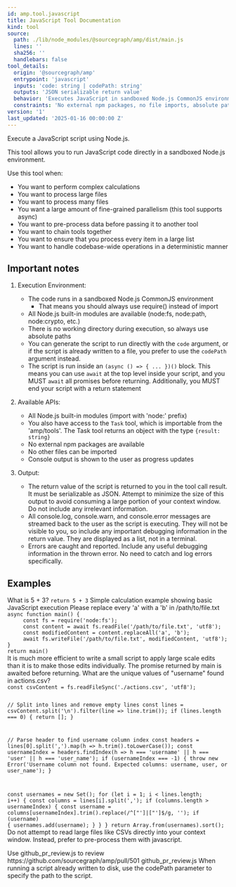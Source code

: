 ```yaml
---
id: amp.tool.javascript
title: JavaScript Tool Documentation
kind: tool
source:
  path: ./lib/node_modules/@sourcegraph/amp/dist/main.js
  lines: ''
  sha256: ''
  handlebars: false
tool_details:
  origin: '@sourcegraph/amp'
  entrypoint: 'javascript'
  inputs: 'code: string | codePath: string'
  outputs: 'JSON serializable return value'
  behavior: 'Executes JavaScript in sandboxed Node.js CommonJS environment with async support'
  constraints: 'No external npm packages, no file imports, absolute paths required'
version: '1'
last_updated: '2025-01-16 00:00:00 Z'
---
```


Execute a JavaScript script using Node.js.

This tool allows you to run JavaScript code directly in a sandboxed Node.js environment.

Use this tool when:
- You want to perform complex calculations
- You want to process large files
- You want to process many files
- You want a large amount of fine-grained parallelism (this tool supports async)
- You want to pre-process data before passing it to another tool
- You want to chain tools together
- You want to ensure that you process every item in a large list
- You want to handle codebase-wide operations in a deterministic manner

## Important notes

1. Execution Environment:
    - The code runs in a sandboxed Node.js CommonJS environment
       - That means you should always use require() instead of import
    - All Node.js built-in modules are available (node:fs, node:path, node:crypto, etc.)
    - There is no working directory during execution, so always use absolute paths
    - You can generate the script to run directly with the `code` argument, or if the script is already written to a file, you prefer to use the `codePath` argument instead.
    - <important>The script is run inside an `(async () => { ... })()` block. This means you can use `await` at the top level inside your script, and you MUST `await` all promises before returning. Additionally, you MUST end your script with a return statement</important>

2. Available APIs:
    - All Node.js built-in modules (import with 'node:' prefix)
    - You also have access to the `Task` tool, which is importable from the 'amp/tools'. The Task tool returns an object with the type `{result: string}`
    - No external npm packages are available
    - No other files can be imported
    - Console output is shown to the user as progress updates

3. Output:
    - The return value of the script is returned to you in the tool call result. It must be serializable as JSON. Attempt to minimize the size of this output to avoid consuming a large portion of your context window. Do not include any irrelevant information.
    - All console.log, console.warn, and console.error messages are streamed back to the user as the script is executing. They will not be visible to you, so include any important debugging information in the return value. They are displayed as a list, not in a terminal.
    - Errors are caught and reported. Include any useful debugging information in the thrown error. No need to catch and log errors specifically.

## Examples

<example>
<user>What is 5 + 3?</user>
<code>return 5 + 3</code>
<rationale>Simple calculation example showing basic JavaScript execution</rationale>
</example>

<example>
<user>Please replace every 'a' with a 'b' in /path/to/file.txt</user>
<code>
async function main() {
     const fs = require('node:fs');
     const content = await fs.readFile('/path/to/file.txt', 'utf8');
     const modifiedContent = content.replaceAll('a', 'b');
     await fs.writeFile('/path/to/file.txt', modifiedContent, 'utf8');
}
return main()
</code>
<rationale>It is much more efficient to write a small script to apply large scale edits than it is to make those edits individually.</rationale>
<rationale>The promise returned by main is awaited before returning.</rationale>
</example>

<example>
<user>What are the unique values of "username" found in actions.csv?</user>
<code>
const csvContent = fs.readFileSync('./actions.csv', 'utf8');

 // Split into lines and remove empty lines
 const lines = csvContent.split('\\n').filter(line => line.trim());
 if (lines.length === 0) {
     return [];
 }

 // Parse header to find username column index
 const headers = lines[0].split(',').map(h => h.trim().toLowerCase());
 const usernameIndex = headers.findIndex(h => h === 'username' || h === 'user' || h === 'user_name');
 if (usernameIndex === -1) {
     throw new Error('Username column not found. Expected columns: username, user, or user_name');
 }

 const usernames = new Set();
 for (let i = 1; i < lines.length; i++) {
     const columns = lines[i].split(',');
     if (columns.length > usernameIndex) {
         const username = columns[usernameIndex].trim().replace(/^["']|["']$/g, '');
         if (username) {
             usernames.add(username);
         }
     }
 }
 return Array.from(usernames).sort();
</code>
<rationale>Do not attempt to read large files like CSVs directly into your context window. Instead, prefer to pre-process them with javascript.</rationale>
</example>

<example>
<user>Use github_pr_review.js to review https://github.com/sourcegraph/amp/pull/501</user>
<codePath>github_pr_review.js</codePath>
<rationale>When running a script already written to disk, use the codePath parameter to specify the path to the script.</rationale>
</example>